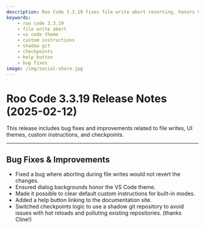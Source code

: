 ```yaml
---
description: Roo Code 3.3.19 fixes file write abort reverting, honors VS Code themes in dialogs, allows clearing default custom instructions, and uses shadow git for checkpoints.
keywords:
    - roo code 3.3.19
    - file write abort
    - vs code theme
    - custom instructions
    - shadow git
    - checkpoints
    - help button
    - bug fixes
image: /img/social-share.jpg
---
```


# Roo Code 3.3.19 Release Notes (2025-02-12)

This release includes bug fixes and improvements related to file writes, UI themes, custom instructions, and checkpoints.

---

## Bug Fixes & Improvements

- Fixed a bug where aborting during file writes would not revert the changes.
- Ensured dialog backgrounds honor the VS Code theme.
- Made it possible to clear default custom instructions for built-in modes.
- Added a help button linking to the documentation site.
- Switched checkpoints logic to use a shadow git repository to avoid issues with hot reloads and polluting existing repositories. (thanks Cline!)
